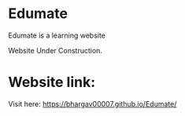 # Edumate
Edumate is a learning website

Website Under Construction.

# Website link:
Visit here: https://bhargav00007.github.io/Edumate/
